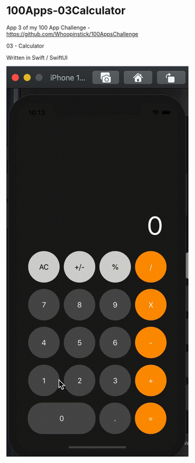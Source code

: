 # 100Apps-03Calculator

App 3 of my 100 App Challenge - https://github.com/Whoopinstick/100AppsChallenge

03 - Calculator

Written in Swift / SwiftUI

![iOS Calc](./iOSCalc.gif)
